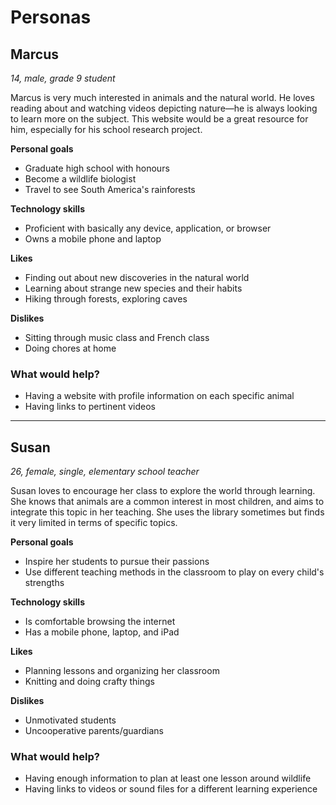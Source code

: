 # Personas

## Marcus

*14, male, grade 9 student*

Marcus is very much interested in animals and the natural world. He loves reading about and watching videos depicting nature—he is always looking to learn more on the subject. This website would be a great resource for him, especially for his school research project.

**Personal goals**

- Graduate high school with honours
- Become a wildlife biologist
- Travel to see South America's rainforests

**Technology skills**

- Proficient with basically any device, application, or browser
- Owns a mobile phone and laptop

**Likes**

- Finding out about new discoveries in the natural world
- Learning about strange new species and their habits
- Hiking through forests, exploring caves


**Dislikes**

- Sitting through music class and French class
- Doing chores at home

### What would help?

- Having a website with profile information on each specific animal
- Having links to pertinent videos

---

## Susan

*26, female, single, elementary school teacher*

Susan loves to encourage her class to explore the world through learning. She knows that animals are a common interest in most children, and aims to integrate this topic in her teaching. She uses the library sometimes but finds it very limited in terms of specific topics.

**Personal goals**

- Inspire her students to pursue their passions
- Use different teaching methods in the classroom to play on every child's strengths

**Technology skills**

- Is comfortable browsing the internet
- Has a mobile phone, laptop, and iPad

**Likes**

- Planning lessons and organizing her classroom
- Knitting and doing crafty things

**Dislikes**

- Unmotivated students
- Uncooperative parents/guardians

### What would help?

- Having enough information to plan at least one lesson around wildlife
- Having links to videos or sound files for a different learning experience